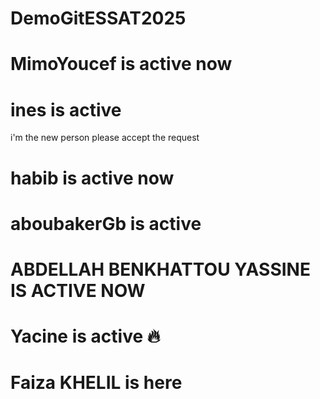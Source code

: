 # DemoGitESSAT2025
# MimoYoucef is active now
# ines is active
i'm the new person 
please accept the request
# habib is active now
# aboubakerGb is active
# ABDELLAH BENKHATTOU YASSINE IS ACTIVE NOW 
# Yacine is active 🔥
# Faiza KHELIL is here
